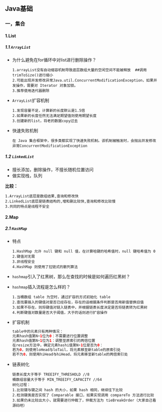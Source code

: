 ## Java基础

### 一，集合

####  1.List

#####  1.1 `ArrayList`

- 为什么避免在for循环中对list进行删除操作？

  ```shell
  1.arrayList没有自动缩容机制导致底层数组大量的空闲空间不能被释放  ##调用trimToSize()进行缩小
  2.可能出现并发修改异常Java.util.ConcurrentModificationException，如果并发操作，需要对 Iterator 对象加锁。
  3.推荐使用迭代器删除
  ```

- `ArrayList`扩容机制

  ```
  1.发现容量不足，计算新的长度默认是1.5倍
  2.如果新的长度任然无法满足期望值则使用期望长度
  3.创建新的list，将老的数据copy过去
  ```

- 快速失败机制

  ```
  在 Java 集合框架中，很多类都实现了快速失败机制。该机制被触发时，会抛出并发修改异常ConcurrentModificationException
  ```



#####  1.2 `LinkedList`

- 擅长添加，删除操作，不擅长随机位置访问 
- 做实现栈，队列

**比较：**

```
1.ArrayList底层是数组结果,查询和修改快
2.LinkedList底层是链表结构的,增和删比较快,查询和修改比较慢
3.共同的特点是线程不安全
```



####  2.Map

#####  2.1 `HashMap`

- 特点

  ```
  1.HashMap 允许 null 键和 null 值，在计算哈键的哈希值时，null 键哈希值为 0
  2.键值对无需
  3.非线程安全
  4.HashMap 则使用了拉链式的散列算法
  ```

- `hashmap`引入了红黑树，那么在查找的时候是如何遍历红黑树？

- `hashmap`插入流程是怎么样的？

  ```
  1.当桶数组 table 为空时，通过扩容的方式初始化 table
  2.查找要插入的键值对是否已经存在，存在的话根据条件判断是否用新值替换旧值
  3.如果不存在，则将键值对链入链表中，并根据链表长度决定是否将链表转为红黑树
  4.判断键值对数量是否大于阈值，大于的话则进行扩容操作
  ```

- 扩容机制

  ```java
  table中的元素只有两种情况：
  元素hash值第N+1位为0：不需要进行位置调整
  元素hash值第N+1位为1：调整至原索引的两倍位置
  在resize方法中，确定元素hashi值第N+1位是否为0：
  若为0，则使用loHead与loTail，将元素移至新table的原索引处
  若不为0，则使用hiHead与hiHead，将元素移至新table的两倍索引处
  ```

- 链表树化

  ```shell
  链表长度大于等于 TREEIFY_THRESHOLD //8
  桶数组容量大于等于 MIN_TREEIFY_CAPACITY //64
  树化过程：
  1.比较键与键之间 hash 的大小，如果 hash 相同，继续往下比较
  2.检测键类是否实现了 Comparable 接口，如果实现调用 compareTo 方法进行比较
  3.如果仍未比较出大小，就需要进行仲裁了，仲裁方法为 tieBreakOrder（大家自己看源码吧）
  ```


